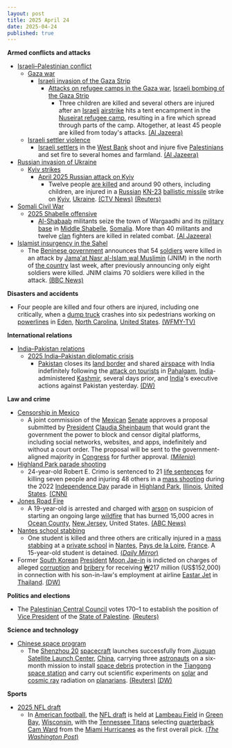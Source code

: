 ```yaml
---
layout: post
title: 2025 April 24
date: 2025-04-24
published: true
---
```



**Armed conflicts and attacks**

* [Israeli–Palestinian conflict](https://en.wikipedia.org/wiki/Israeli%E2%80%93Palestinian_conflict "Israeli–Palestinian conflict")
  + [Gaza war](https://en.wikipedia.org/wiki/Gaza_war "Gaza war")
    - [Israeli invasion of the Gaza Strip](https://en.wikipedia.org/wiki/Israeli_invasion_of_the_Gaza_Strip "Israeli invasion of the Gaza Strip")
      * [Attacks on refugee camps in the Gaza war](https://en.wikipedia.org/wiki/Attacks_on_refugee_camps_in_the_Gaza_war "Attacks on refugee camps in the Gaza war"), [Israeli bombing of the Gaza Strip](https://en.wikipedia.org/wiki/Israeli_bombing_of_the_Gaza_Strip "Israeli bombing of the Gaza Strip")
        + Three children are killed and several others are injured after an [Israeli](https://en.wikipedia.org/wiki/Israel "Israel") [airstrike](https://en.wikipedia.org/wiki/Airstrike "Airstrike") hits a tent encampment in the [Nuseirat refugee camp](https://en.wikipedia.org/wiki/Nuseirat_refugee_camp "Nuseirat refugee camp"), resulting in a fire which spread through parts of the camp. Altogether, at least 45 people are killed from today's attacks. [(Al Jazeera)](https://aje.io/v8wiq7?update=3664963)
  + [Israeli settler violence](https://en.wikipedia.org/wiki/Israeli_settler_violence "Israeli settler violence")
    - [Israeli settlers](https://en.wikipedia.org/wiki/Israeli_settlers "Israeli settlers") in the [West Bank](https://en.wikipedia.org/wiki/West_Bank "West Bank") shoot and injure five [Palestinians](https://en.wikipedia.org/wiki/Palestinians "Palestinians") and set fire to several homes and farmland. [(Al Jazeera)](https://aje.io/v8wiq7?update=3664921)
* [Russian invasion of Ukraine](https://en.wikipedia.org/wiki/Russian_invasion_of_Ukraine "Russian invasion of Ukraine")
  + [Kyiv strikes](https://en.wikipedia.org/wiki/Kyiv_strikes_%282022%E2%80%93present%29 "Kyiv strikes (2022–present)")
    - [April 2025 Russian attack on Kyiv](https://en.wikipedia.org/wiki/April_2025_Russian_attack_on_Kyiv "April 2025 Russian attack on Kyiv")
      * Twelve people [are killed](https://en.wikipedia.org/wiki/Attacks_on_civilians_in_the_Russian_invasion_of_Ukraine "Attacks on civilians in the Russian invasion of Ukraine") and around 90 others, including children, are injured in a [Russian](https://en.wikipedia.org/wiki/Russian_Armed_Forces "Russian Armed Forces") [KN-23](https://en.wikipedia.org/wiki/Hwasong-11A "Hwasong-11A") [ballistic missile](https://en.wikipedia.org/wiki/Ballistic_missile "Ballistic missile") strike on [Kyiv](https://en.wikipedia.org/wiki/Kyiv "Kyiv"), [Ukraine](https://en.wikipedia.org/wiki/Ukraine "Ukraine"). [(CTV News)](https://www.ctvnews.ca/world/russia-ukraine-war/article/russian-strike-on-kyiv-kills-12-in-biggest-attack-on-ukrainian-capital-since-last-summer/) [(Reuters)](https://www.reuters.com/world/europe/missile-that-killed-eight-russian-strike-kyiv-was-nkorean-kyiv-source-says-2025-04-24/)
* [Somali Civil War](https://en.wikipedia.org/wiki/Somali_Civil_War_%282009%E2%80%93present%29 "Somali Civil War (2009–present)")
  + [2025 Shabelle offensive](https://en.wikipedia.org/wiki/2025_Shabelle_offensive "2025 Shabelle offensive")
    - [Al-Shabaab](https://en.wikipedia.org/wiki/Al-Shabaab_%28militant_group%29 "Al-Shabaab (militant group)") militants seize the town of Wargaadhi and its [military base](https://en.wikipedia.org/wiki/Military_base "Military base") in [Middle Shabelle](https://en.wikipedia.org/wiki/Middle_Shabelle "Middle Shabelle"), [Somalia](https://en.wikipedia.org/wiki/Somalia "Somalia"). More than 40 militants and twelve [clan](https://en.wikipedia.org/wiki/Somali_clans "Somali clans") fighters are killed in related combat. [(Al Jazeera)](https://www.aljazeera.com/news/2025/4/24/al-shabab-battles-somalias-army-for-strategic-military-base)
* [Islamist insurgency in the Sahel](https://en.wikipedia.org/wiki/Islamist_insurgency_in_the_Sahel "Islamist insurgency in the Sahel")
  + The [Beninese government](https://en.wikipedia.org/wiki/Politics_of_Benin "Politics of Benin") announces that 54 [soldiers](https://en.wikipedia.org/wiki/Benin_Armed_Forces "Benin Armed Forces") were killed in an attack by [Jama'at Nasr al-Islam wal Muslimin](https://en.wikipedia.org/wiki/Jama%27at_Nasr_al-Islam_wal_Muslimin "Jama'at Nasr al-Islam wal Muslimin") (JNIM) in the north of [the country](https://en.wikipedia.org/wiki/Benin "Benin") last week, after previously announcing only eight soldiers were killed. JNIM claims 70 soldiers were killed in the attack. [(BBC News)](https://www.bbc.com/news/articles/c4grjgkxn9vo)

**Disasters and accidents**

* Four people are killed and four others are injured, including one critically, when a [dump truck](https://en.wikipedia.org/wiki/Dump_truck "Dump truck") crashes into six pedestrians working on [powerlines](https://en.wikipedia.org/wiki/Overhead_power_line "Overhead power line") in [Eden](https://en.wikipedia.org/wiki/Eden%2C_North_Carolina "Eden, North Carolina"), [North Carolina](https://en.wikipedia.org/wiki/North_Carolina "North Carolina"), [United States](https://en.wikipedia.org/wiki/United_States "United States"). [(WFMY-TV)](https://www.wfmynews2.com/article/news/traffic/crash-eden-nc-multiple-roads-closed-police-investigating/83-a6e1843e-1cb7-4bbb-8393-61d3a73ce290)

**International relations**

* [India–Pakistan relations](https://en.wikipedia.org/wiki/India%E2%80%93Pakistan_relations "India–Pakistan relations")
  + [2025 India–Pakistan diplomatic crisis](https://en.wikipedia.org/wiki/2025_India%E2%80%93Pakistan_diplomatic_crisis "2025 India–Pakistan diplomatic crisis")
    - [Pakistan](https://en.wikipedia.org/wiki/Pakistan "Pakistan") closes its [land border](https://en.wikipedia.org/wiki/India%E2%80%93Pakistan_border "India–Pakistan border") and shared [airspace](https://en.wikipedia.org/wiki/Airspace "Airspace") with India indefinitely following the [attack on tourists](https://en.wikipedia.org/wiki/2025_Pahalgam_attack "2025 Pahalgam attack") in [Pahalgam](https://en.wikipedia.org/wiki/Pahalgam "Pahalgam"), [India](https://en.wikipedia.org/wiki/India "India")-administered [Kashmir](https://en.wikipedia.org/wiki/Jammu_and_Kashmir_%28union_territory%29 "Jammu and Kashmir (union territory)"), several days prior, and [India](https://en.wikipedia.org/wiki/Government_of_India "Government of India")'s executive actions against Pakistan yesterday. [(DW)](https://www.dw.com/en/pahalgam-attack-pakistan-closes-land-air-borders-to-india/live-72328930)

**Law and crime**

* [Censorship in Mexico](https://en.wikipedia.org/wiki/Censorship_in_Mexico "Censorship in Mexico")
  + A joint commission of the [Mexican](https://en.wikipedia.org/wiki/Mexico "Mexico") [Senate](https://en.wikipedia.org/wiki/Senate_%28Mexico%29 "Senate (Mexico)") approves a proposal submitted by [President](https://en.wikipedia.org/wiki/President_of_Mexico "President of Mexico") [Claudia Sheinbaum](https://en.wikipedia.org/wiki/Claudia_Sheinbaum "Claudia Sheinbaum") that would grant the government the power to block and censor digital platforms, including social networks, websites, and apps, indefinitely and without a court order. The proposal will be sent to the government-aligned majority in [Congress](https://en.wikipedia.org/wiki/Congress_%28Mexico%29 "Congress (Mexico)") for further approval. [(*Milenio*)](https://www.milenio.com/politica/comisiones-del-senado-avalan-ley-de-telecomunicaciones)
* [Highland Park parade shooting](https://en.wikipedia.org/wiki/Highland_Park_parade_shooting "Highland Park parade shooting")
  + 24-year-old Robert E. Crimo is sentenced to 21 [life sentences](https://en.wikipedia.org/wiki/Life_imprisonment "Life imprisonment") for killing seven people and injuring 48 others in a [mass shooting](https://en.wikipedia.org/wiki/Mass_shooting "Mass shooting") during the 2022 [Independence Day](https://en.wikipedia.org/wiki/Independence_Day_%28United_States%29 "Independence Day (United States)") parade in [Highland Park](https://en.wikipedia.org/wiki/Highland_Park%2C_Illinois "Highland Park, Illinois"), [Illinois](https://en.wikipedia.org/wiki/Illinois "Illinois"), [United States](https://en.wikipedia.org/wiki/United_States "United States"). [(CNN)](https://www.cnn.com/2025/04/24/us/robert-crimo-iii-july-fourth-parade-shooter-to-be-sentenced/index.html)
* [Jones Road Fire](https://en.wikipedia.org/wiki/Jones_Road_Fire "Jones Road Fire")
  + A 19-year-old is arrested and charged with [arson](https://en.wikipedia.org/wiki/Arson "Arson") on suspicion of starting an ongoing large [wildfire](https://en.wikipedia.org/wiki/Wildfire "Wildfire") that has burned 15,000 acres in [Ocean County](https://en.wikipedia.org/wiki/Ocean_County%2C_New_Jersey "Ocean County, New Jersey"), [New Jersey](https://en.wikipedia.org/wiki/New_Jersey "New Jersey"), United States. [(ABC News)](https://abcnews.go.com/US/13000-acres-burned-new-jersey-smoke-expected-hit/story?id=121115949)
* [Nantes school stabbing](https://en.wikipedia.org/wiki/Nantes_school_stabbing "Nantes school stabbing")
  + One student is killed and three others are critically injured in a [mass stabbing](https://en.wikipedia.org/wiki/Mass_stabbing "Mass stabbing") at a [private school](https://en.wikipedia.org/wiki/Private_school "Private school") in [Nantes](https://en.wikipedia.org/wiki/Nantes "Nantes"), [Pays de la Loire](https://en.wikipedia.org/wiki/Pays_de_la_Loire "Pays de la Loire"), [France](https://en.wikipedia.org/wiki/France "France"). A 15-year-old student is detained. [(*Daily Mirror*)](https://www.mirror.co.uk/news/world-news/breaking-nantes-school-stabbing-one-35095063)
* Former [South Korean](https://en.wikipedia.org/wiki/South_Korea "South Korea") [President](https://en.wikipedia.org/wiki/President_of_South_Korea "President of South Korea") [Moon Jae-in](https://en.wikipedia.org/wiki/Moon_Jae-in "Moon Jae-in") is indicted on charges of alleged [corruption](https://en.wikipedia.org/wiki/Corruption "Corruption") and [bribery](https://en.wikipedia.org/wiki/Bribery "Bribery") for receiving [₩](https://en.wikipedia.org/wiki/South_Korean_won "South Korean won")217 million (US$152,000) in connection with his son-in-law's employment at airline [Eastar Jet](https://en.wikipedia.org/wiki/Eastar_Jet "Eastar Jet") in [Thailand](https://en.wikipedia.org/wiki/Thailand "Thailand"). [(DW)](https://www.dw.com/en/south-korea-former-president-moon-indicted-for-bribery/a-72328199)

**Politics and elections**

* The [Palestinian Central Council](https://en.wikipedia.org/wiki/Palestinian_Central_Council "Palestinian Central Council") votes 170–1 to establish the position of [Vice President](https://en.wikipedia.org/wiki/Vice_President_of_the_State_of_Palestine "Vice President of the State of Palestine") of the [State of Palestine](https://en.wikipedia.org/wiki/State_of_Palestine "State of Palestine"). [(Reuters)](https://www.reuters.com/world/middle-east/palestinians-establish-vice-presidency-post-no-candidate-named-yet-2025-04-24/)

**Science and technology**

* [Chinese space program](https://en.wikipedia.org/wiki/Chinese_space_program "Chinese space program")
  + The [Shenzhou 20](https://en.wikipedia.org/wiki/Shenzhou_20 "Shenzhou 20") [spacecraft](https://en.wikipedia.org/wiki/Spacecraft "Spacecraft") launches successfully from [Jiuquan Satellite Launch Center](https://en.wikipedia.org/wiki/Jiuquan_Satellite_Launch_Center "Jiuquan Satellite Launch Center"), [China](https://en.wikipedia.org/wiki/China "China"), carrying three [astronauts](https://en.wikipedia.org/wiki/China_National_Space_Administration "China National Space Administration") on a six-month mission to install [space debris](https://en.wikipedia.org/wiki/Space_debris "Space debris") protection in the [Tiangong space station](https://en.wikipedia.org/wiki/Tiangong_space_station "Tiangong space station") and carry out scientific experiments on [solar](https://en.wikipedia.org/wiki/Solar_irradiance "Solar irradiance") and [cosmic ray](https://en.wikipedia.org/wiki/Cosmic_ray "Cosmic ray") radiation on [planarians](https://en.wikipedia.org/wiki/Planarian "Planarian"). [(Reuters)](https://www.reuters.com/business/media-telecom/china-launches-shenzhou-20-mission-chinese-space-station-state-media-reports-2025-04-24/) [(DW)](https://www.dw.com/en/china-sends-3-astronauts-off-to-space/a-72335837)

**Sports**

* [2025 NFL draft](https://en.wikipedia.org/wiki/2025_NFL_draft "2025 NFL draft")
  + In [American football](https://en.wikipedia.org/wiki/American_football "American football"), the [NFL draft](https://en.wikipedia.org/wiki/NFL_draft "NFL draft") is held at [Lambeau Field](https://en.wikipedia.org/wiki/Lambeau_Field "Lambeau Field") in [Green Bay](https://en.wikipedia.org/wiki/Green_Bay%2C_Wisconsin "Green Bay, Wisconsin"), [Wisconsin](https://en.wikipedia.org/wiki/Wisconsin "Wisconsin"), with the [Tennessee Titans](https://en.wikipedia.org/wiki/Tennessee_Titans "Tennessee Titans") selecting [quarterback](https://en.wikipedia.org/wiki/Quarterback "Quarterback") [Cam Ward](https://en.wikipedia.org/wiki/Cam_Ward_%28American_football%29 "Cam Ward (American football)") from the [Miami Hurricanes](https://en.wikipedia.org/wiki/Miami_Hurricanes_football "Miami Hurricanes football") as the first overall pick. [(*The Washington Post*)](https://www.washingtonpost.com/sports/2025/04/24/nfl-draft-live-updates-picks-analysis/)
